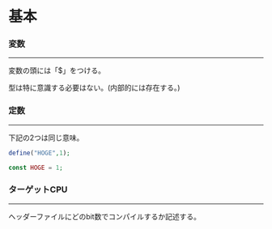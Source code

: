 # 基本

### 変数
----
変数の頭には「$」をつける。

型は特に意識する必要はない。(内部的には存在する。)

### 定数
---
下記の2つは同じ意味。

```php
define("HOGE",1);
```
```php
const HOGE = 1;
```

### ターゲットCPU
----
ヘッダーファイルにどのbit数でコンパイルするか記述する。

